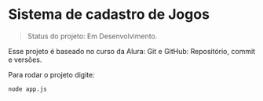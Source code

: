 <h1>Sistema de cadastro de Jogos</h1>

> Status do projeto: Em Desenvolvimento.

Esse projeto é baseado no curso da Alura: Git e GitHub: Repositório, commit e versões.

Para rodar o projeto digite:
```
node app.js
```
